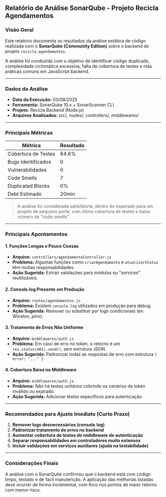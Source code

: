 ## Relatório de Análise SonarQube - Projeto Recicla Agendamentos

### Visão Geral

Este relatório documenta os resultados da análise estática de código realizada com o **SonarQube (Community Edition)** sobre o backend do projeto `recicla-agendamentos`.

A análise foi conduzida com o objetivo de identificar código duplicado, complexidade ciclomática excessiva, falta de cobertura de testes e más práticas comuns em JavaScript backend.

---

### Dados da Análise

- **Data da Execução:** 03/08/2025
- **Ferramenta:** SonarQube 10.x + SonarScanner CLI
- **Projeto:** Recicla Backend (Node.js)
- **Arquivos Analisados:** src/, routes/, controllers/, middlewares/

---

### Principais Métricas

| Métrica             | Resultado |
| ------------------- | --------- |
| Cobertura de Testes | 84.6%     |
| Bugs Identificados  | 0         |
| Vulnerabilidades    | 0         |
| Code Smells         | 7         |
| Duplicated Blocks   | 0%        |
| Debt Estimado       | 20min     |

> A análise foi considerada satisfatória, dentro do esperado para um projeto de pequeno porte, com ótima cobertura de testes e baixo número de "code smells".

---

### Principais Apontamentos

#### 1. **Funções Longas e Pouco Coesas**

- **Arquivo:** `controllers/agendamentoController.js`
- **Problema:** Algumas funções como `criarAgendamento` e `atualizarStatus` têm muitas responsabilidades.
- **Ação Sugerida:** Extrair validações para módulos ou "services" reutilizáveis.

#### 2. **Console.log Presente em Produção**

- **Arquivo:** `routes/agendamentos.js`
- **Problema:** Existem `console.log` utilizados em produção para debug.
- **Ação Sugerida:** Remover ou substituir por logs condicionais (ex: Winston, pino).

#### 3. **Tratamento de Erros Não Uniforme**

- **Arquivo:** `middlewares/auth.js`
- **Problema:** Em caso de erro no token, o retorno é um `res.status(401).send()`, sem estrutura JSON.
- **Ação Sugerida:** Padronizar todas as respostas de erro com estrutura `{ error: "..." }`

#### 4. **Cobertura Baixa no Middleware**

- **Arquivo:** `middlewares/auth.js`
- **Problema:** Não há testes unitários cobrindo os cenários de token inválido ou expirado.
- **Ação Sugerida:** Adicionar testes específicos para autenticação.

---

### Recomendados para Ajuste Imediato (Curto Prazo)

1. **Remover logs desnecessários (console.log)**
2. **Padronizar tratamento de erros no backend**
3. **Aumentar cobertura de testes do middleware de autenticação**
4. **Separar responsabilidades em controladores muito extensos**
5. **Incluir validações em serviços auxiliares (ajuda na testabilidade)**

---

### Considerações Finais

A análise com o SonarQube confirmou que o backend está com código limpo, testado e de fácil manutenção. A aplicação das melhorias listadas deve ocorrer de forma incremental, com foco nos pontos de maior retorno com menor risco.
